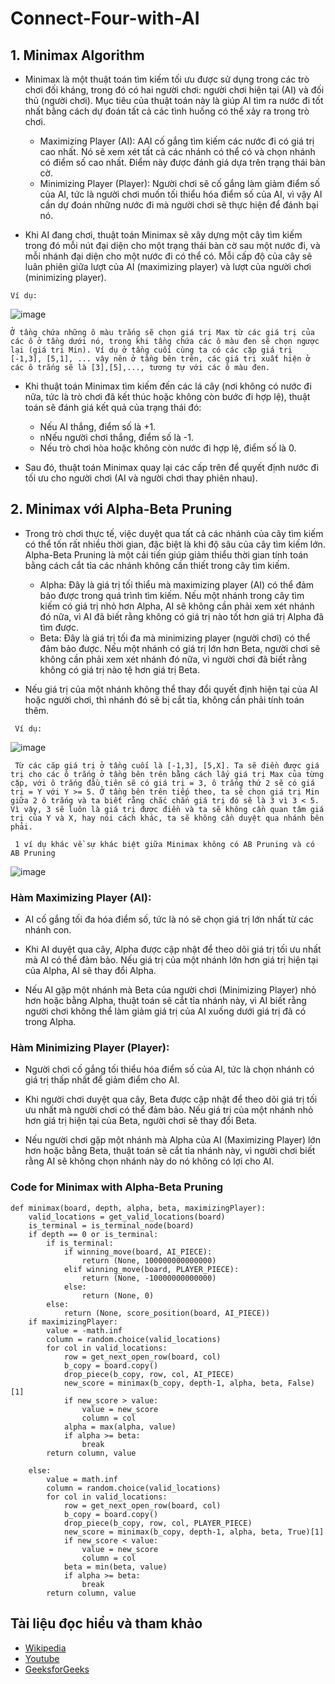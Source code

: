 # Connect-Four-with-AI

## 1. Minimax Algorithm
- Minimax là một thuật toán tìm kiếm tối ưu được sử dụng trong các trò chơi đối kháng, trong đó có hai người chơi: người chơi hiện tại (AI) và đối thủ (người chơi). Mục tiêu của thuật toán này là giúp AI tìm ra nước đi tốt nhất bằng cách dự đoán tất cả các tình huống có thể xảy ra trong trò chơi.
  - Maximizing Player (AI): AAI cố gắng tìm kiếm các nước đi có giá trị cao nhất. Nó sẽ xem xét tất cả các nhánh có thể có và chọn nhánh có điểm số cao nhất. Điểm này được đánh giá dựa trên trạng thái bàn cờ.
  - Minimizing Player (Player): Người chơi sẽ cố gắng làm giảm điểm số của AI, tức là người chơi muốn tối thiểu hóa điểm số của AI, vì vậy AI cần dự đoán những nước đi mà người chơi sẽ thực hiện để đánh bại nó.
 
- Khi AI đang chơi, thuật toán Minimax sẽ xây dựng một cây tìm kiếm trong đó mỗi nút đại diện cho một trạng thái bàn cờ sau một nước đi, và mỗi nhánh đại diện cho một nước đi có thể có. Mỗi cấp độ của cây sẽ luân phiên giữa lượt của AI (maximizing player) và lượt của người chơi (minimizing player).

`Ví dụ:`

  ![image](https://github.com/user-attachments/assets/ec9a0d9e-4f53-40a6-8b89-282950036a12)
  
`Ở tầng chứa những ô màu trắng sẽ chọn giá trị Max từ các giá trị của các ô ở tầng dưới nó, trong khi tầng chứa các ô màu đen sẽ chọn ngược lại (giá trị Min). Ví dụ ở tầng cuối cùng ta có các cặp giá trị [-1,3], [5,1], ... vậy nên ở tầng bên trên, các giá trị xuất hiện ở các ô trắng sẽ là [3],[5],..., tương tự với các ô màu đen.`

- Khi thuật toán Minimax tìm kiếm đến các lá cây (nơi không có nước đi nữa, tức là trò chơi đã kết thúc hoặc không còn bước đi hợp lệ), thuật toán sẽ đánh giá kết quả của trạng thái đó:

  - Nếu AI thắng, điểm số là +1.
  - nNếu người chơi thắng, điểm số là -1.
  - Nếu trò chơi hòa hoặc không còn nước đi hợp lệ, điểm số là 0.

- Sau đó, thuật toán Minimax quay lại các cấp trên để quyết định nước đi tối ưu cho người chơi (AI và người chơi thay phiên nhau).

## 2. Minimax với Alpha-Beta Pruning

- Trong trò chơi thực tế, việc duyệt qua tất cả các nhánh của cây tìm kiếm có thể tốn rất nhiều thời gian, đặc biệt là khi độ sâu của cây tìm kiếm lớn. Alpha-Beta Pruning là một cải tiến giúp giảm thiểu thời gian tính toán bằng cách cắt tỉa các nhánh không cần thiết trong cây tìm kiếm.

  - Alpha: Đây là giá trị tối thiểu mà maximizing player (AI) có thể đảm bảo được trong quá trình tìm kiếm. Nếu một nhánh trong cây tìm kiếm có giá trị nhỏ hơn Alpha, AI sẽ không cần phải xem xét nhánh đó nữa, vì AI đã biết rằng không có giá trị nào tốt hơn giá trị Alpha đã tìm được.
  - Beta: Đây là giá trị tối đa mà minimizing player (người chơi) có thể đảm bảo được. Nếu một nhánh có giá trị lớn hơn Beta, người chơi sẽ không cần phải xem xét nhánh đó nữa, vì người chơi đã biết rằng không có giá trị nào tệ hơn giá trị Beta.

- Nếu giá trị của một nhánh không thể thay đổi quyết định hiện tại của AI hoặc người chơi, thì nhánh đó sẽ bị cắt tỉa, không cần phải tính toán thêm.

` Ví dụ:`

![image](https://github.com/user-attachments/assets/a77aa04b-f5ba-42a8-b7ac-773e5d43f49b)

` Từ các căp giá trị ở tầng cuối là [-1,3], [5,X]. Ta sẽ điền được giá trị cho các ô trắng ở tầng bên trên bằng cách lấy giá trị Max của từng cặp, với ô trắng đầu tiên sẽ có giá trị = 3, ô trắng thứ 2 sẽ có giá trị = Y với Y >= 5. Ở tầng bên trên tiếp theo, ta sẽ chọn giá trị Min giữa 2 ô trắng và ta biết rằng chắc chắn giá trị đó sẽ là 3 vì 3 < 5. Vì vậy, 3 sẽ luôn là giá trị được điền và ta sẽ không cần quan tâm giá trị của Y và X, hay nói cách khác, ta sẽ không cần duyệt qua nhánh bên phải.`

` 1 ví dụ khác về sự khác biệt giữa Minimax không có AB Pruning và có AB Pruning`

![image](https://github.com/user-attachments/assets/bfa90a5a-b520-4fae-a131-816c69aa28d4)

### Hàm Maximizing Player (AI):

- AI cố gắng tối đa hóa điểm số, tức là nó sẽ chọn giá trị lớn nhất từ các nhánh con.

- Khi AI duyệt qua cây, Alpha được cập nhật để theo dõi giá trị tối ưu nhất mà AI có thể đảm bảo. Nếu giá trị của một nhánh lớn hơn giá trị hiện tại của Alpha, AI sẽ thay đổi Alpha.

- Nếu AI gặp một nhánh mà Beta của người chơi (Minimizing Player) nhỏ hơn hoặc bằng Alpha, thuật toán sẽ cắt tỉa nhánh này, vì AI biết rằng người chơi không thể làm giảm giá trị của AI xuống dưới giá trị đã có trong Alpha.

### Hàm Minimizing Player (Player):

- Người chơi cố gắng tối thiểu hóa điểm số của AI, tức là chọn nhánh có giá trị thấp nhất để giảm điểm cho AI.

- Khi người chơi duyệt qua cây, Beta được cập nhật để theo dõi giá trị tối ưu nhất mà người chơi có thể đảm bảo. Nếu giá trị của một nhánh nhỏ hơn giá trị hiện tại của Beta, người chơi sẽ thay đổi Beta.

- Nếu người chơi gặp một nhánh mà Alpha của AI (Maximizing Player) lớn hơn hoặc bằng Beta, thuật toán sẽ cắt tỉa nhánh này, vì người chơi biết rằng AI sẽ không chọn nhánh này do nó không có lợi cho AI.

### Code for Minimax with Alpha-Beta Pruning

```
def minimax(board, depth, alpha, beta, maximizingPlayer):
    valid_locations = get_valid_locations(board)
    is_terminal = is_terminal_node(board)
    if depth == 0 or is_terminal:
        if is_terminal:
            if winning_move(board, AI_PIECE):
                return (None, 100000000000000)
            elif winning_move(board, PLAYER_PIECE):
                return (None, -10000000000000)
            else: 
                return (None, 0)
        else: 
            return (None, score_position(board, AI_PIECE))
    if maximizingPlayer:
        value = -math.inf
        column = random.choice(valid_locations)
        for col in valid_locations:
            row = get_next_open_row(board, col)
            b_copy = board.copy()
            drop_piece(b_copy, row, col, AI_PIECE)
            new_score = minimax(b_copy, depth-1, alpha, beta, False)[1]
            if new_score > value:
                value = new_score
                column = col
            alpha = max(alpha, value)
            if alpha >= beta:
                break
        return column, value

    else: 
        value = math.inf
        column = random.choice(valid_locations)
        for col in valid_locations:
            row = get_next_open_row(board, col)
            b_copy = board.copy()
            drop_piece(b_copy, row, col, PLAYER_PIECE)
            new_score = minimax(b_copy, depth-1, alpha, beta, True)[1]
            if new_score < value:
                value = new_score
                column = col
            beta = min(beta, value)
            if alpha >= beta:
                break
        return column, value
```

## Tài liệu đọc hiểu và tham khảo

- [Wikipedia](https://en.wikipedia.org/wiki/Minimax)
- [Youtube](https://www.youtube.com/watch?v=l-hh51ncgDI&t=143s)
- [GeeksforGeeks](https://www.geeksforgeeks.org/mini-max-algorithm-in-artificial-intelligence/)


